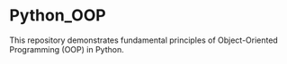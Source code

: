 # Python_OOP

This repository demonstrates fundamental principles of Object-Oriented Programming (OOP) in Python.
